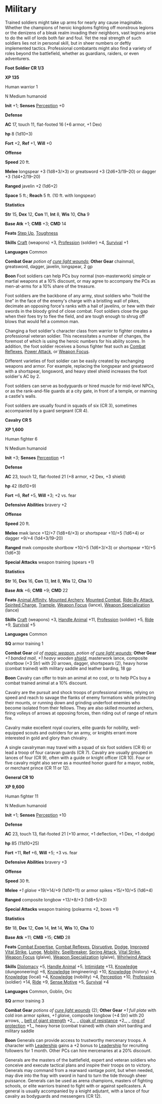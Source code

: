# Military

Trained soldiers might take up arms for nearly any cause imaginable. Whether the champions of heroic kingdoms fighting off monstrous legions or the denizens of a bleak realm invading their neighbors, vast legions arise to do the will of lords both fair and foul. Yet the real strength of such soldiers lies not in personal skill, but in sheer numbers or deftly implemented tactics. Professional combatants might also find a variety of roles beyond the battlefield, whether as guardians, raiders, or even adventurers.

**Foot Soldier CR 1/3**

**XP 135**

Human warrior 1

N Medium humanoid

**Init** +1; **Senses** [Perception](../../skills/perception.md#_perception) +0

**Defense**

**AC** 17, touch 11, flat-footed 16 (+6 armor, +1 Dex)

**hp** 8 (1d10+3)

**Fort** +2, **Ref** +1, **Will** +0

**Offense**

**Speed** 20 ft.

**Melee** longspear +3 (1d8+3/×3) or greatsword +3 (2d6+3/19–20) or dagger +3 (1d4+2/19–20)

**Ranged** javelin +2 (1d6+2)

**Space** 5 ft.; **Reach** 5 ft. (10 ft. with longspear)

**Statistics**

**Str** 15, **Dex** 12, **Con** 11, **Int** 8, **Wis** 10, **Cha** 9

**Base Atk** +1; **CMB** +3; **CMD** 14

**Feats** [Step Up](../../feats.md#_step-up), [Toughness](../../feats.md#_toughness)

**Skills** [Craft](../../skills/craft.md#_craft) (weapons) +3, [Profession](../../skills/profession.md#_profession) (soldier) +4, [Survival](../../skills/survival.md#_survival) +1

**Languages** Common

**Combat Gear** _potion of [cure light wounds](../../spells/cureLightWounds.md#_cure-light-wounds)_; **Other Gear** chainmail, greatsword, dagger, javelin, longspear, 2 gp

**Boon** Foot soldiers can help PCs buy normal (non-masterwork) simple or martial weapons at a 10% discount, or may agree to accompany the PCs as men-at-arms for a 10% share of the treasure.

Foot soldiers are the backbone of any army, stout soldiers who “hold the line” in the face of the enemy's charge with a bristling wall of pikes, decimate an opposing force's ranks with a hail of javelins, or hew with their swords in the bloody grind of close combat. Foot soldiers close the gap when their foes try to flee the field, and are tough enough to shrug off blows that would fell a common man.

Changing a foot soldier's character class from warrior to fighter creates a professional veteran soldier. This necessitates a number of changes, the foremost of which is using the heroic numbers for his ability scores. In addition, the foot soldier receives a bonus fighter feat such as [Combat Reflexes](../../feats.md#_combat-reflexes), [Power Attack](../../feats.md#_power-attack), or [Weapon Focus](../../feats.md#_weapon-focus).

Different varieties of foot soldier can be easily created by exchanging weapons and armor. For example, replacing the longspear and greatsword with a shortspear, longsword, and heavy steel shield increases the foot soldier's AC by 2.

Foot soldiers can serve as bodyguards or hired muscle for mid-level NPCs, or as the rank-and-file guards at a city gate, in front of a temple, or manning a castle's walls.

Foot soldiers are usually found in squads of six (CR 3), sometimes accompanied by a guard sergeant (CR 4).

**Cavalry CR 5**

**XP 1,600**

Human fighter 6

N Medium humanoid

**Init** +3; **Senses** [Perception](../../skills/perception.md#_perception) +1

**Defense**

**AC** 23, touch 12, flat-footed 21 (+8 armor, +2 Dex, +3 shield)

**hp** 42 (6d10+9)

**Fort** +6, **Ref** +5, **Will** +3; +2 vs. fear

**Defensive Abilities** bravery +2

**Offense**

**Speed** 20 ft.

**Melee** mwk lance +12/+7 (1d8+6/×3) or shortspear +10/+5 (1d6+4) or dagger +9/+4 (1d4+3/19–20)

**Ranged** mwk composite shortbow +10/+5 (1d6+3/×3) or shortspear +10/+5 (1d6+3)

**Special Attacks** weapon training (spears +1)

**Statistics**

**Str** 16, **Dex** 16, **Con** 13, **Int** 8, **Wis** 12, **Cha** 10

**Base Atk** +6; **CMB** +9; **CMD** 22

**Feats** [Animal Affinity](../../feats.md#_animal-affinity), [Mounted Archery](../../feats.md#_mounted-archery), [Mounted Combat](../../feats.md#_mounted-combat), [Ride-By Attack](../../feats.md#_ride-by-attack), [Spirited Charge](../../feats.md#_spirited-charge), [Trample](../../feats.md#_trample), [Weapon Focus](../../feats.md#_weapon-focus) (lance), [Weapon Specialization](../../feats.md#_weapon-specialization) (lance)

**Skills** [Craft](../../skills/craft.md#_craft) (weapons) +3, [Handle Animal](../../skills/handleAnimal.md#_handle-animal) +11, [Profession](../../skills/profession.md#_profession) (soldier) +5, [Ride](../../skills/ride.md#_ride) +9, [Survival](../../skills/survival.md#_survival) +5

**Languages** Common

**SQ** armor training 1

**Combat Gear** _oil of [magic weapon](../../spells/magicWeapon.md#_magic-weapon)_, _potion of [cure light wounds](../../spells/cureLightWounds.md#_cure-light-wounds)_; **Other Gear** _+1 banded mail_, _+1 heavy wooden [shield](../../spells/shield.md#_shield)_, masterwork lance, composite shortbow (+3 Str) with 20 arrows, dagger, shortspears (2), heavy horse (combat trained) with military saddle and leather barding, 18 gp

**Boon** Cavalry can offer to train an animal at no cost, or to help PCs buy a combat trained animal at a 10% discount.

Cavalry are the pursuit and shock troops of professional armies, relying on speed and reach to savage the flanks of enemy formations while protecting their mounts, or running down and grinding underfoot enemies who become isolated from their fellows. They are also skilled mounted archers, firing volleys of arrows at opposing forces, then riding out of range of return fire.

Cavalry make excellent royal couriers, elite guards for nobility, well-equipped scouts and outriders for an army, or knights errant more interested in gold and glory than chivalry.

A single cavalryman may travel with a squad of six foot soldiers (CR 6) or lead a troop of four caravan guards (CR 7). Cavalry are usually grouped in lances of four (CR 9), often with a guide or knight officer (CR 10). Four or five cavalry might also serve as a mounted honor guard for a mayor, noble, or merchant prince (CR 11 or 12).

**General CR 10**

**XP 9,600**

Human fighter 11

N Medium humanoid

**Init** +1; **Senses** [Perception](../../skills/perception.md#_perception) +10

**Defense**

**AC** 23, touch 13, flat-footed 21 (+10 armor, +1 deflection, +1 Dex, +1 dodge)

**hp** 85 (11d10+25)

**Fort** +11, **Ref** +6, **Will** +5; +3 vs. fear

**Defensive Abilities** bravery +3

**Offense**

**Speed** 30 ft.

**Melee** _+1 glaive_ +19/+14/+9 (1d10+11) or armor spikes +15/+10/+5 (1d6+4)

**Ranged** composite longbow +13/+8/+3 (1d8+5/×3)

**Special Attacks** weapon training (polearms +2, bows +1)

**Statistics**

**Str** 18, **Dex** 12, **Con** 14, **Int** 14, **Wis** 10, **Cha** 10

**Base Atk** +11; **CMB** +15; **CMD** 28

**Feats** [Combat Expertise](../../feats.md#_combat-expertise), [Combat Reflexes](../../feats.md#_combat-reflexes), [Disruptive](../../feats.md#_disruptive), [Dodge](../../feats.md#_dodge), [Improved Vital Strike](../../feats.md#_improved-vital-strike), [Lunge](../../feats.md#_lunge), [Mobility](../../feats.md#_mobility), [Spellbreaker](../../feats.md#_spellbreaker), [Spring Attack](../../feats.md#_spring-attack), [Vital Strike](../../feats.md#_vital-strike), [Weapon Focus](../../feats.md#_weapon-focus) (glaive), [Weapon Specialization](../../feats.md#_weapon-specialization) (glaive), [Whirlwind Attack](../../feats.md#_whirlwind-attack)

**Skills** [Diplomacy](../../skills/diplomacy.md#_diplomacy) +5, [Handle Animal](../../skills/handleAnimal.md#_handle-animal) +5, [Intimidate](../../skills/intimidate.md#_intimidate) +13, [Knowledge](../../skills/knowledge.md#_knowledge) (dungeoneering) +6, [Knowledge](../../skills/knowledge.md#_knowledge) (engineering) +10, [Knowledge](../../skills/knowledge.md#_knowledge) (history) +4, [Knowledge](../../skills/knowledge.md#_knowledge) (local) +4, [Knowledge](../../skills/knowledge.md#_knowledge) (nobility) +4, [Perception](../../skills/perception.md#_perception) +10, [Profession](../../skills/profession.md#_profession) (soldier) +14, [Ride](../../skills/ride.md#_ride) +9, [Sense Motive](../../skills/senseMotive.md#_sense-motive) +5, [Survival](../../skills/survival.md#_survival) +4

**Languages** Common, Goblin, Orc

**SQ** armor training 3

**Combat Gear** _potions of [cure light wounds](../../spells/cureLightWounds.md#_cure-light-wounds)_ (2); **Other Gear** _+1 full plate_ with cold iron armor spikes, _+1 glaive_, composite longbow (+4 Str) with 20 arrows, _ [belt of giant strength](../../magicItems/wondrousItems.md#_belt-of-giant-strength) +2_, _ [cloak of resistance](../../magicItems/wondrousItems.md#_cloak-of-resistance) +2_, _ [ring of protection](../../magicItems/rings.md#_ring-of-protection) +1_, heavy horse (combat trained) with chain shirt barding and military saddle

**Boon** Generals can provide access to trustworthy mercenary troops. A character with [Leadership](../../feats.md#_leadership) gains a +2 bonus to [Leadership](../../feats.md#_leadership) for recruiting followers for 1 month. Other PCs can hire mercenaries at a 20% discount.

Generals are the masters of the battlefield, expert and veteran soldiers who conceive and execute tactical plans and inspire their troops on to victory. Generals may command from a rearward vantage point, but when needed, may dive into the fray with sword in hand to turn the tide through sheer puissance. Generals can be used as arena champions, masters of fighting schools, or elite warriors trained to fight with or against spellcasters. A general is usually accompanied by a knight adjutant, with a lance of four cavalry as bodyguards and messengers (CR 12).

